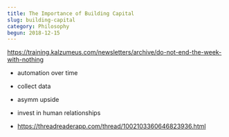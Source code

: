 ```yaml
---
title: The Importance of Building Capital
slug: building-capital
category: Philosophy
begun: 2018-12-15
---
```


https://training.kalzumeus.com/newsletters/archive/do-not-end-the-week-with-nothing

- automation over time
- collect data
- asymm upside
- invest in human relationships

- https://threadreaderapp.com/thread/1002103360646823936.html
